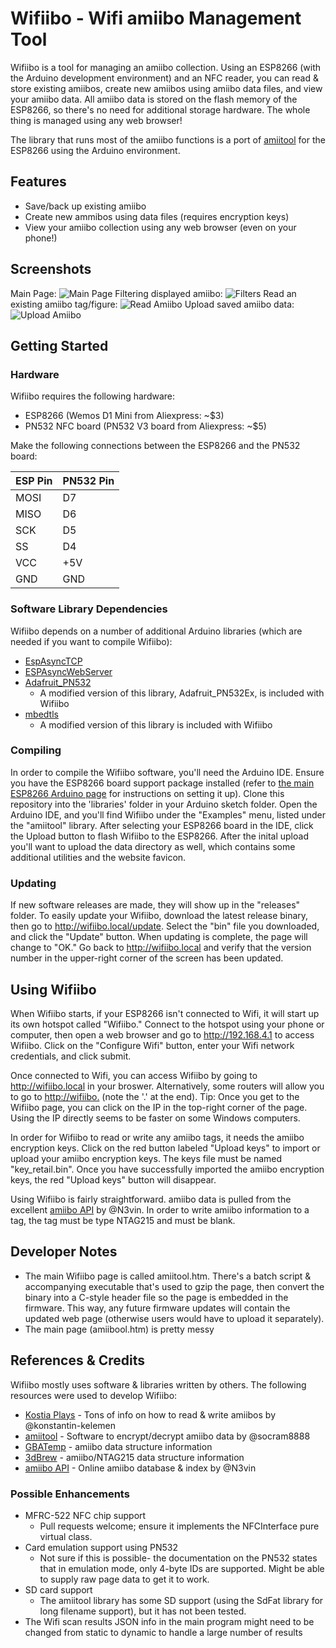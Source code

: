 # Wifiibo - Wifi amiibo Management Tool
Wifiibo is a tool for managing an amiibo collection.  Using an ESP8266 (with the Arduino development environment) and an NFC reader, you can read & store existing amiibos, create new amiibos using amiibo data files, and view your amiibo data.  All amiibo data is stored on the flash memory of the ESP8266, so there's no need for additional storage hardware.  The whole thing is managed using any web browser!

The library that runs most of the amiibo functions is a port of [amiitool](https://github.com/socram8888/amiitool) for the ESP8266 using the Arduino environment.

## Features
* Save/back up existing amiibo
* Create new ammibos using data files (requires encryption keys)
* View your amiibo collection using any web browser (even on your phone!)

## Screenshots
Main Page:
![Main Page](/screenshots/main.png?=raw=true "Main Page")
Filtering displayed amiibo:
![Filters](/screenshots/filter.png?=raw=true "Filters")
Read an existing amiibo tag/figure:
![Read Amiibo](/screenshots/read.png?=raw=true "Read amiibo")
Upload saved amiibo data:
![Upload Amiibo](/screenshots/upload.png?=raw=true "Upload amiibo")

## Getting Started
### Hardware
Wifiibo requires the following hardware:
* ESP8266 (Wemos D1 Mini from Aliexpress: ~$3)
* PN532 NFC board (PN532 V3 board from Aliexpress: ~$5)

Make the following connections between the ESP8266 and the PN532 board:

ESP Pin | PN532 Pin
--------|----------
MOSI | D7
MISO | D6
SCK | D5
SS | D4
VCC | +5V
GND | GND

### Software Library Dependencies
Wifiibo depends on a number of additional Arduino libraries (which are needed if you want to compile Wifiibo):
* [EspAsyncTCP](https://github.com/me-no-dev/ESPAsyncTCP) 
* [ESPAsyncWebServer](https://github.com/me-no-dev/ESPAsyncWebServer)
* [Adafruit_PN532](https://github.com/adafruit/Adafruit-PN532)
  * A modified version of this library, Adafruit_PN532Ex, is included with Wifiibo
* [mbedtls](https://tls.mbed.org/)
  * A modified version of this library is included with Wifiibo
  
### Compiling
In order to compile the Wifiibo software, you'll need the Arduino IDE.  Ensure you have the ESP8266 board support package installed (refer to [the main ESP8266 Arduino page](https://github.com/esp8266/Arduino) for instructions on setting it up).  Clone this repository into the 'libraries' folder in your Arduino sketch folder.  Open the Arduino IDE, and you'll find Wifiibo under the "Examples" menu, listed under the "amiitool" library.  After selecting your ESP8266 board in the IDE, click the Upload button to flash Wifiibo to the ESP8266.  After the inital upload you'll want to upload the data directory as well, which contains some additional utilities and the website favicon.

### Updating
If new software releases are made, they will show up in the "releases" folder.  To easily update your Wifiibo, download the latest release binary, then go to http://wifiibo.local/update.  Select the "bin" file you downloaded, and click the "Update" button.  When updating is complete, the page will change to "OK."  Go back to http://wifiibo.local and verify that the version number in the upper-right corner of the screen has been updated.

## Using Wifiibo
When Wifiibo starts, if your ESP8266 isn't connected to Wifi, it will start up its own hotspot called "Wifiibo."  Connect to the hotspot using your phone or computer, then open a web browser and go to http://192.168.4.1 to access Wifiibo.  Click on the "Configure Wifi" button, enter your Wifi network credentials, and click submit.

Once connected to Wifi, you can access Wifiibo by going to http://wifiibo.local in your broswer.  Alternatively, some routers will allow you to go to [http://wifiibo.](http://wifiibo.) (note the '.' at the end).  Tip: Once you get to the Wifiibo page, you can click on the IP in the top-right corner of the page.  Using the IP directly seems to be faster on some Windows computers.

In order for Wifiibo to read or write any amiibo tags, it needs the amiibo encryption keys.  Click on the red button labeled "Upload keys" to import or upload your amiibo encryption keys.  The keys file must be named "key_retail.bin".  Once you have successfully imported the amiibo encryption keys, the red "Upload keys" button will disappear.

Using Wifiibo is fairly straightforward.  amiibo data is pulled from the excellent [amiibo API](https://github.com/N3evin/AmiiboAPI/) by @N3vin.
In order to write amiibo information to a tag, the tag must be type NTAG215 and must be blank.

## Developer Notes
* The main Wifiibo page is called amiitool.htm.  There's a batch script & accompanying executable that's used to gzip the page, then convert the binary into a C-style header file so the page is embedded in the firmware.  This way, any future firmware updates will contain the updated web page (otherwise users would have to upload it separately).
* The main page (amiibool.htm) is pretty messy

## References & Credits
Wifiibo mostly uses software & libraries written by others.  The following resources were used to develop Wifiibo:
* [Kostia Plays](https://games.kel.mn/en/create-amiibo-clones-with-arduino/) - Tons of info on how to read & write amiibos by @konstantin-kelemen
* [amiitool](https://github.com/socram8888/amiitool) - Software to encrypt/decrypt amiibo data by @socram8888
* [GBATemp](http://wiki.gbatemp.net/wiki/Amiibo) - amiibo data structure information
* [3dBrew](https://www.3dbrew.org/wiki/Amiibo) - amiibo/NTAG215 data structure information
* [amiibo API](https://github.com/N3evin/AmiiboAPI/) - Online amiibo database & index by @N3vin

### Possible Enhancements
* MFRC-522 NFC chip support
  * Pull requests welcome; ensure it implements the NFCInterface pure virtual class.
* Card emulation support using PN532
  * Not sure if this is possible- the documentation on the PN532 states that in emulation mode, only 4-byte IDs are supported.  Might be able to supply raw page data to get it to work.
* SD card support
  * The amiitool library has some SD support (using the SdFat library for long filename support), but it has not been tested.
* The Wifi scan results JSON info in the main program might need to be changed from static to dynamic to handle a large number of results
